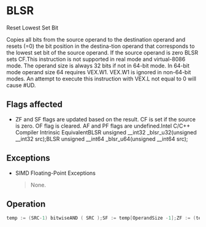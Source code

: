 # BLSR

Reset Lowest Set Bit

Copies all bits from the source operand to the destination operand and resets (=0) the bit position in the destina-tion operand that corresponds to the lowest set bit of the source operand.
If the source operand is zero BLSR sets CF.This instruction is not supported in real mode and virtual-8086 mode.
The operand size is always 32 bits if not in 64-bit mode.
In 64-bit mode operand size 64 requires VEX.W1.
VEX.W1 is ignored in non-64-bit modes.
An attempt to execute this instruction with VEX.L not equal to 0 will cause #UD.

## Flags affected

- ZF and SF flags are updated based on the result. CF is set if the source is zero. OF flag is cleared. AF and PF flags are undefined.Intel C/C++ Compiler Intrinsic EquivalentBLSR unsigned __int32 _blsr_u32(unsigned __int32 src);BLSR unsigned __int64 _blsr_u64(unsigned __int64 src);

## Exceptions

- SIMD Floating-Point Exceptions
  > None.

## Operation

```C
temp := (SRC-1) bitwiseAND ( SRC );SF := temp[OperandSize -1];ZF := (temp = 0);IF SRC = 0CF := 1;ELSECF := 0;FIDEST := temp;
```
